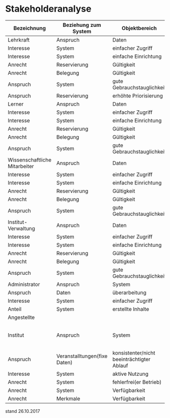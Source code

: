 # Stakeholderanalyse

Bezeichnung | Beziehung zum System | Objektbereich | Erfordernis, Erwartung | Priorität
----------- | -------------------- | ------------- | ---------------------- | ---------
Lehrkraft | Anspruch | Daten | korrektheit |  
 | Interesse | System | einfacher Zugriff |  
 | Interesse | System | einfache Einrichtung | 
 | Anrecht | Reservierung | Gültigkeit | 
 | Anrecht | Belegung | Gültigkeit |  
 | Anspruch | System | gute Gebrauchstauglichkeit |  
 | Anspruch | Reservierung | erhöhte Priorisierung |  
Lerner | Anspruch | Daten | korrektheit |  
 | Interesse | System | einfacher Zugriff |  
 | Interesse | System | einfache Einrichtung |  
 | Anrecht | Reservierung | Gültigkeit | 
 | Anrecht |	Belegung | Gültigkeit |  
 | Anspruch | System	| gute Gebrauchstauglichkeit | 
Wissenschaftliche Mitarbeiter | Anspruch | Daten | korrektheit |  
 | Interesse | System | einfacher Zugriff |  
 | Interesse | System | einfache Einrichtung | 
 | Anrecht | Reservierung | Gültigkeit | 
 | Anrecht | Belegung | Gültigkeit |  
 | Anspruch | System | gute Gebrauchstauglichkeit | 
Institut-Verwaltung | Anspruch | Daten | korrektheit | 
 | Interesse | System | einfacher Zugriff |  
 | Interesse | System | einfache Einrichtung | 
 | Anrecht | Reservierung | Gültigkeit | 
 | Anrecht | Belegung | Gültigkeit |  
 | Anspruch | System | gute Gebrauchstauglichkeit | 
Administrator | Anspruch | System | wartbarkeit |  
 | Anspruch | Daten | überarbeitung |  
 | Interesse | System | einfacher Zugriff |  
 | Anteil | System | erstellte Inhalte |  
Angestellte | | | | 
Institut | Anspruch | System | beschränkte Weitergabe von Ressourcen |  
 | Anspruch | Veranstalltungen(fixe Daten) | konsistenter/nicht beeinträchtigter Ablauf |  
 | Interesse | System | aktive Nutzung |  
 | Anrecht | System | fehlerfrei(er Betrieb) | 
 | Anrecht | System | Verfügbarkeit |  
 | Anrecht | Merkmale | Verfügbarkeit |  

stand 26.10.2017